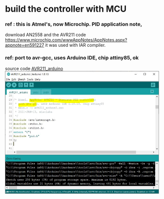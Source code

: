 
# build the controller with MCU  
### ref : this is Atmel's, now Microchip. PID application note,
download AN2558 and the AVR211 code https://www.microchip.com/wwwAppNotes/AppNotes.aspx?appnote=en591227
it was used with IAR compiler.

### ref: port to avr-gcc, uses Arduino IDE, chip attiny85, ok  
source code [AVR211_arduino](AVR211_arduino)  
![AVR211_arduino/port_avc-gcc_done.JPG](AVR211_arduino/port_avc-gcc_done.JPG)
